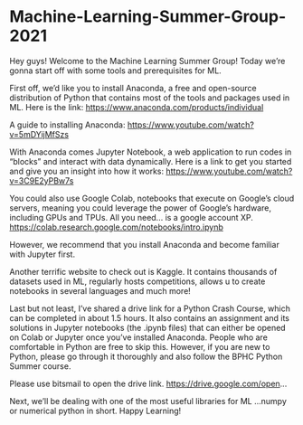 # Machine-Learning-Summer-Group-2021

Hey guys! Welcome to the Machine Learning Summer Group! Today we’re gonna start off with some tools and prerequisites for ML. 

First off, we’d like you to install Anaconda, a free and open-source distribution of Python that contains most of the tools and packages used in ML. Here is the link: 
https://www.anaconda.com/products/individual 

A guide to installing Anaconda: 
https://www.youtube.com/watch?v=5mDYijMfSzs 

With Anaconda comes Jupyter Notebook, a web application to run codes in “blocks” and interact with data dynamically. Here is a link to get you started and give you an insight into how it works: 
https://www.youtube.com/watch?v=3C9E2yPBw7s 

You could also use Google Colab, notebooks that execute on Google’s cloud servers, meaning you could leverage the power of Google’s hardware, including GPUs and TPUs. All you need... is a google account XP. 
https://colab.research.google.com/notebooks/intro.ipynb 

However, we recommend that you install Anaconda and become familiar with Jupyter first.  

Another terrific website to check out is Kaggle. It contains thousands of datasets used in ML, regularly hosts competitions, allows u to create notebooks in several languages and much more! 

Last but not least, I’ve shared a drive link for a Python Crash Course, which can be completed in about 1.5 hours. It also contains an assignment and its solutions in Jupyter notebooks (the .ipynb files) that can either be opened on Colab or Jupyter once you’ve installed Anaconda. People who are comfortable in Python are free to skip this. However, if you are new to Python, please go through it thoroughly and also follow the BPHC Python Summer course. 

Please use bitsmail to open the drive link.
https://drive.google.com/open... 

Next, we’ll be dealing with one of the most useful libraries for ML ...numpy or numerical python in short. 
Happy Learning!

